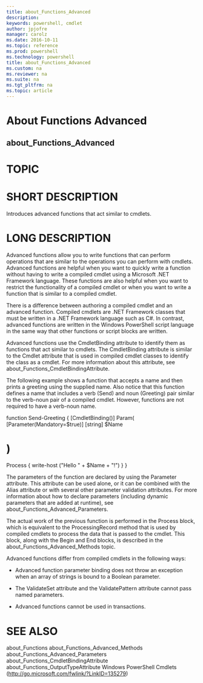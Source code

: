```yaml
---
title: about_Functions_Advanced
description: 
keywords: powershell, cmdlet
author: jpjofre
manager: carolz
ms.date: 2016-10-11
ms.topic: reference
ms.prod: powershell
ms.technology: powershell
title: about_Functions_Advanced
ms.custom: na
ms.reviewer: na
ms.suite: na
ms.tgt_pltfrm: na
ms.topic: article
---
```

# About Functions Advanced
## about_Functions_Advanced
# TOPIC


# SHORT DESCRIPTION

Introduces advanced functions that act similar to cmdlets.

# LONG DESCRIPTION

Advanced functions allow you to write functions that can perform operations
that are similar to the operations you can perform with cmdlets. Advanced
functions are helpful when you want to quickly write a function without
having to write a compiled cmdlet using a Microsoft .NET Framework
language. These functions are also helpful when you want to restrict the
functionality of a compiled cmdlet or when you want to write a function
that is similar to a compiled cmdlet.

There is a difference between authoring a compiled cmdlet and an advanced
function. Compiled cmdlets are .NET Framework classes that must be written
in a .NET Framework language such as C#. In contrast, advanced functions
are written in the Windows PowerShell script language in the same way that
other functions or script blocks are written.

Advanced functions use the CmdletBinding attribute to identify them as
functions that act similar to cmdlets. The CmdletBinding attribute is
similar to the Cmdlet attribute that is used in compiled cmdlet classes to
identify the class as a cmdlet. For more information about this attribute,
see about_Functions_CmdletBindingAttribute.

The following example shows a function that accepts a name and then prints
a greeting using the supplied name. Also notice that this function defines
a name that includes a verb (Send) and noun (Greeting) pair similar to the
verb-noun pair of a compiled cmdlet. However, functions are not required
to have a verb-noun name.

function Send-Greeting
{
[CmdletBinding()]
Param(
[Parameter(Mandatory=$true)]
[string] $Name
# )

Process
{
write-host ("Hello " + $Name + "!")
}
}

The parameters of the function are declared by using the Parameter
attribute. This attribute can be used alone, or it can be combined with
the Alias attribute or with several other parameter validation attributes.
For more information about how to declare parameters (including dynamic
parameters that are added at runtime), see
about_Functions_Advanced_Parameters.

The actual work of the previous function is performed in the Process
block, which is equivalent to the ProcessingRecord method that is used by
compiled cmdlets to process the data that is passed to the cmdlet. This
block, along with the Begin and End blocks, is described in the
about_Functions_Advanced_Methods topic.

Advanced functions differ from compiled cmdlets in the following ways:

- Advanced function parameter binding does not throw an exception when
an array of strings is bound to a Boolean parameter.

- The ValidateSet attribute and the ValidatePattern attribute cannot
pass named parameters.

- Advanced functions cannot be used in transactions.

# SEE ALSO

about_Functions
about_Functions_Advanced_Methods
about_Functions_Advanced_Parameters
about_Functions_CmdletBindingAttribute
about_Functions_OutputTypeAttribute
Windows PowerShell Cmdlets (http://go.microsoft.com/fwlink/?LinkID=135279)

